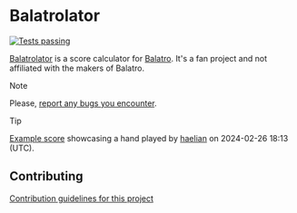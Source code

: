 # Balatrolator

[![Tests passing](https://github.com/kleinfreund/balatrolator/workflows/Tests/badge.svg)](https://github.com/kleinfreund/balatrolator/actions)

[Balatrolator](https://balatrolator.com/) is a score calculator for [Balatro](https://www.playbalatro.com/). It's a fan project and not affiliated with the makers of Balatro.

> [!NOTE]
> Please, [report any bugs you encounter](https://github.com/kleinfreund/balatrolator/issues/new/choose).

> [!TIP]
> [Example score](https://balatrolator.com/?state=|||1|1||5|___________|11*_*_*_*_*_*_*_*_*_*_*_*|50*******_122*******_126*****0*3*_69****12.25***_132*******_119****5.5***|0*3***2**1_0*3**4*2**1_0*3**4*2**1_0*3**4*2**1_0*3**4*2**1_0*3**2***_0*3**5*2**_0*3**5*2**_0*3***2**) showcasing a hand played by [haelian](https://twitch.tv/haelian) on 2024-02-26 18:13 (UTC).

## Contributing

[Contribution guidelines for this project](CONTRIBUTING.md)
